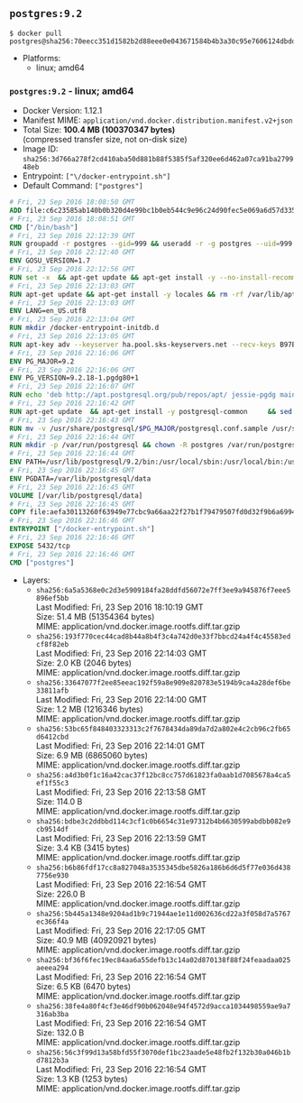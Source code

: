 ## `postgres:9.2`

```console
$ docker pull postgres@sha256:70eecc351d1582b2d88eee0e043671584b4b3a30c95e7606124dbdd057941228
```

-	Platforms:
	-	linux; amd64

### `postgres:9.2` - linux; amd64

-	Docker Version: 1.12.1
-	Manifest MIME: `application/vnd.docker.distribution.manifest.v2+json`
-	Total Size: **100.4 MB (100370347 bytes)**  
	(compressed transfer size, not on-disk size)
-	Image ID: `sha256:3d766a278f2cd410aba50d881b88f5385f5af320ee6d462a07ca91ba279948eb`
-	Entrypoint: `["\/docker-entrypoint.sh"]`
-	Default Command: `["postgres"]`

```dockerfile
# Fri, 23 Sep 2016 18:08:50 GMT
ADD file:c6c23585ab140b0b320d4e99bc1b0eb544c9e96c24d90fec5e069a6d57d335ca in / 
# Fri, 23 Sep 2016 18:08:51 GMT
CMD ["/bin/bash"]
# Fri, 23 Sep 2016 22:12:39 GMT
RUN groupadd -r postgres --gid=999 && useradd -r -g postgres --uid=999 postgres
# Fri, 23 Sep 2016 22:12:40 GMT
ENV GOSU_VERSION=1.7
# Fri, 23 Sep 2016 22:12:56 GMT
RUN set -x 	&& apt-get update && apt-get install -y --no-install-recommends ca-certificates wget && rm -rf /var/lib/apt/lists/* 	&& wget -O /usr/local/bin/gosu "https://github.com/tianon/gosu/releases/download/$GOSU_VERSION/gosu-$(dpkg --print-architecture)" 	&& wget -O /usr/local/bin/gosu.asc "https://github.com/tianon/gosu/releases/download/$GOSU_VERSION/gosu-$(dpkg --print-architecture).asc" 	&& export GNUPGHOME="$(mktemp -d)" 	&& gpg --keyserver ha.pool.sks-keyservers.net --recv-keys B42F6819007F00F88E364FD4036A9C25BF357DD4 	&& gpg --batch --verify /usr/local/bin/gosu.asc /usr/local/bin/gosu 	&& rm -r "$GNUPGHOME" /usr/local/bin/gosu.asc 	&& chmod +x /usr/local/bin/gosu 	&& gosu nobody true 	&& apt-get purge -y --auto-remove ca-certificates wget
# Fri, 23 Sep 2016 22:13:03 GMT
RUN apt-get update && apt-get install -y locales && rm -rf /var/lib/apt/lists/* 	&& localedef -i en_US -c -f UTF-8 -A /usr/share/locale/locale.alias en_US.UTF-8
# Fri, 23 Sep 2016 22:13:03 GMT
ENV LANG=en_US.utf8
# Fri, 23 Sep 2016 22:13:04 GMT
RUN mkdir /docker-entrypoint-initdb.d
# Fri, 23 Sep 2016 22:13:05 GMT
RUN apt-key adv --keyserver ha.pool.sks-keyservers.net --recv-keys B97B0AFCAA1A47F044F244A07FCC7D46ACCC4CF8
# Fri, 23 Sep 2016 22:16:06 GMT
ENV PG_MAJOR=9.2
# Fri, 23 Sep 2016 22:16:06 GMT
ENV PG_VERSION=9.2.18-1.pgdg80+1
# Fri, 23 Sep 2016 22:16:07 GMT
RUN echo 'deb http://apt.postgresql.org/pub/repos/apt/ jessie-pgdg main' $PG_MAJOR > /etc/apt/sources.list.d/pgdg.list
# Fri, 23 Sep 2016 22:16:42 GMT
RUN apt-get update 	&& apt-get install -y postgresql-common 	&& sed -ri 's/#(create_main_cluster) .*$/\1 = false/' /etc/postgresql-common/createcluster.conf 	&& apt-get install -y 		postgresql-$PG_MAJOR=$PG_VERSION 		postgresql-contrib-$PG_MAJOR=$PG_VERSION 	&& rm -rf /var/lib/apt/lists/*
# Fri, 23 Sep 2016 22:16:43 GMT
RUN mv -v /usr/share/postgresql/$PG_MAJOR/postgresql.conf.sample /usr/share/postgresql/ 	&& ln -sv ../postgresql.conf.sample /usr/share/postgresql/$PG_MAJOR/ 	&& sed -ri "s!^#?(listen_addresses)\s*=\s*\S+.*!\1 = '*'!" /usr/share/postgresql/postgresql.conf.sample
# Fri, 23 Sep 2016 22:16:44 GMT
RUN mkdir -p /var/run/postgresql && chown -R postgres /var/run/postgresql
# Fri, 23 Sep 2016 22:16:44 GMT
ENV PATH=/usr/lib/postgresql/9.2/bin:/usr/local/sbin:/usr/local/bin:/usr/sbin:/usr/bin:/sbin:/bin
# Fri, 23 Sep 2016 22:16:45 GMT
ENV PGDATA=/var/lib/postgresql/data
# Fri, 23 Sep 2016 22:16:45 GMT
VOLUME [/var/lib/postgresql/data]
# Fri, 23 Sep 2016 22:16:45 GMT
COPY file:aefa30113260f63949e77cbc9a66aa22f27b1f79479507fd0d32f9b6a6994d69 in / 
# Fri, 23 Sep 2016 22:16:46 GMT
ENTRYPOINT ["/docker-entrypoint.sh"]
# Fri, 23 Sep 2016 22:16:46 GMT
EXPOSE 5432/tcp
# Fri, 23 Sep 2016 22:16:46 GMT
CMD ["postgres"]
```

-	Layers:
	-	`sha256:6a5a5368e0c2d3e5909184fa28ddfd56072e7ff3ee9a945876f7eee5896ef5bb`  
		Last Modified: Fri, 23 Sep 2016 18:10:19 GMT  
		Size: 51.4 MB (51354364 bytes)  
		MIME: application/vnd.docker.image.rootfs.diff.tar.gzip
	-	`sha256:193f770cec44cad8b44a8b4f3c4a742d0e33f7bbcd24a4f4c45583edcf8f82eb`  
		Last Modified: Fri, 23 Sep 2016 22:14:03 GMT  
		Size: 2.0 KB (2046 bytes)  
		MIME: application/vnd.docker.image.rootfs.diff.tar.gzip
	-	`sha256:33647077f2ee85eeac192f59a8e909e820783e5194b9ca4a28def6be33811afb`  
		Last Modified: Fri, 23 Sep 2016 22:14:00 GMT  
		Size: 1.2 MB (1216346 bytes)  
		MIME: application/vnd.docker.image.rootfs.diff.tar.gzip
	-	`sha256:53bc65f848403323313c2f7678434da89da7d2a802e4c2cb96c2fb65d6412cbd`  
		Last Modified: Fri, 23 Sep 2016 22:14:01 GMT  
		Size: 6.9 MB (6865060 bytes)  
		MIME: application/vnd.docker.image.rootfs.diff.tar.gzip
	-	`sha256:a4d3b0f1c16a42cac37f12bc8cc757d61823fa0aab1d7085678a4ca5ef1f55c3`  
		Last Modified: Fri, 23 Sep 2016 22:13:58 GMT  
		Size: 114.0 B  
		MIME: application/vnd.docker.image.rootfs.diff.tar.gzip
	-	`sha256:bdbe3c2ddbbd114c3cf1c0b6654c31e97312b4b6630599abdbb082e9cb9514df`  
		Last Modified: Fri, 23 Sep 2016 22:13:59 GMT  
		Size: 3.4 KB (3415 bytes)  
		MIME: application/vnd.docker.image.rootfs.diff.tar.gzip
	-	`sha256:b6b86fdf17cc8a827048a3535345dbe5826a186b6d6d5f77e036d4387756e930`  
		Last Modified: Fri, 23 Sep 2016 22:16:54 GMT  
		Size: 226.0 B  
		MIME: application/vnd.docker.image.rootfs.diff.tar.gzip
	-	`sha256:5b445a1348e9204ad1b9c71944ae1e11d002636cd22a3f058d7a5767ec366f4a`  
		Last Modified: Fri, 23 Sep 2016 22:17:05 GMT  
		Size: 40.9 MB (40920921 bytes)  
		MIME: application/vnd.docker.image.rootfs.diff.tar.gzip
	-	`sha256:bf36f6fec19ec84aa6a55defb13c14a02d870138f88f24feaadaa025aeeea294`  
		Last Modified: Fri, 23 Sep 2016 22:16:54 GMT  
		Size: 6.5 KB (6470 bytes)  
		MIME: application/vnd.docker.image.rootfs.diff.tar.gzip
	-	`sha256:38fe4a80f4cf3e46df90b062048e94f4572d9acca1034498559ae9a7316ab3ba`  
		Last Modified: Fri, 23 Sep 2016 22:16:54 GMT  
		Size: 132.0 B  
		MIME: application/vnd.docker.image.rootfs.diff.tar.gzip
	-	`sha256:56c3f99d13a58bfd55f3070def1bc23aade5e48fb2f132b30a046b1bd7812b3a`  
		Last Modified: Fri, 23 Sep 2016 22:16:54 GMT  
		Size: 1.3 KB (1253 bytes)  
		MIME: application/vnd.docker.image.rootfs.diff.tar.gzip
